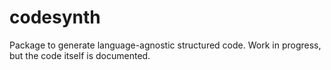 # codesynth

Package to generate language-agnostic structured code. Work in progress, but the code itself is documented.